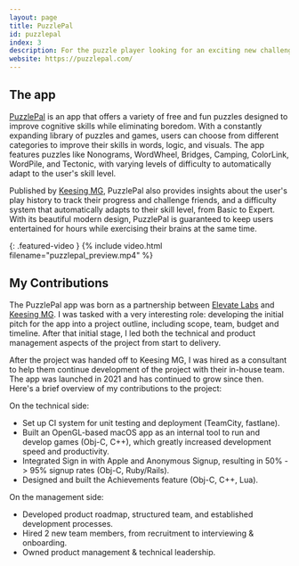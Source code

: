 ```yaml
---
layout: page
title: PuzzlePal
id: puzzlepal
index: 3
description: For the puzzle player looking for an exciting new challenge (iOS).
website: https://puzzlepal.com/
---
```


## The app

[PuzzlePal](https://puzzlepal.com) is an app that offers a variety of free and fun puzzles designed to improve cognitive skills while eliminating boredom. With a constantly expanding library of puzzles and games, users can choose from different categories to improve their skills in words, logic, and visuals. The app features puzzles like Nonograms, WordWheel, Bridges, Camping, ColorLink, WordPile, and Tectonic, with varying levels of difficulty to automatically adapt to the user's skill level.

Published by [Keesing MG](https://www.keesing.com), PuzzlePal also provides insights about the user's play history to track their progress and challenge friends, and a difficulty system that automatically adapts to their skill level, from Basic to Expert. With its beautiful modern design, PuzzlePal is guaranteed to keep users entertained for hours while exercising their brains at the same time.

{: .featured-video }
{% include video.html filename="puzzlepal_preview.mp4" %}

## My Contributions

The PuzzlePal app was born as a partnership between [Elevate Labs](https://elevateapp.com/about) and [Keesing MG](https://www.keesing.com). I was tasked with a very interesting role: developing the initial pitch for the app into a project outline, including scope, team, budget and timeline. After that initial stage, I led both the technical and product management aspects of the project from start to delivery.

After the project was handed off to Keesing MG, I was hired as a consultant to help them continue development of the project with their in-house team. The app was launched in 2021 and has continued to grow since then. Here's a brief overview of my contributions to the project:

On the technical side:
- Set up CI system for unit testing and deployment (TeamCity, fastlane).
- Built an OpenGL-based macOS app as an internal tool to run and develop games (Obj-C, C++), which greatly increased development speed and productivity.
- Integrated Sign in with Apple and Anonymous Signup, resulting in 50% -> 95% signup rates (Obj-C, Ruby/Rails).
- Designed and built the Achievements feature (Obj-C, C++, Lua).

On the management side:
- Developed product roadmap, structured team, and established development processes.
- Hired 2 new team members, from recruitment to interviewing & onboarding.
- Owned product management & technical leadership.
